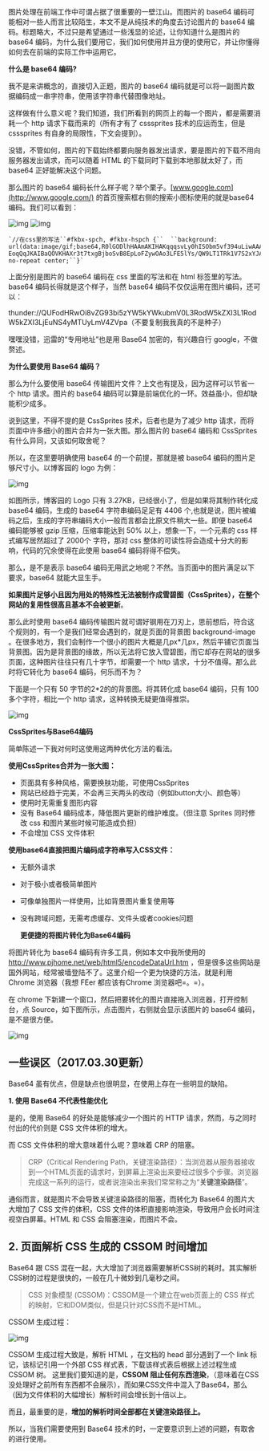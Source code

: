 图片处理在前端工作中可谓占据了很重要的一壁江山。而图片的 base64 编码可能相对一些人而言比较陌生，本文不是从纯技术的角度去讨论图片的 base64 编码。标题略大，不过只是希望通过一些浅显的论述，让你知道什么是图片的 base64 编码，为什么我们要用它，我们如何使用并且方便的使用它，并让你懂得如何去在前端的实际工作中运用它。

 

   **什么是 base64 编码?**　　

我不是来讲概念的，直接切入正题，图片的 base64 编码就是可以将一副图片数据编码成一串字符串，使用该字符串代替图像地址。

这样做有什么意义呢？我们知道，我们所看到的网页上的每一个图片，都是需要消耗一个 http 请求下载而来的（所有才有了 csssprites 技术的应运而生，但是 csssprites 有自身的局限性，下文会提到）。

没错，不管如何，图片的下载始终都要向服务器发出请求，要是图片的下载不用向服务器发出请求，而可以随着 HTML 的下载同时下载到本地那就太好了，而 base64 正好能解决这个问题。

那么图片的 base64 编码长什么样子呢？举个栗子。[www.google.com](http://www.google.com/) 的首页搜索框右侧的搜索小图标使用的就是base64编码。我们可以看到：

![img](https://images0.cnblogs.com/blog2015/608782/201503/291535318955336.jpg)       ![img](https://images0.cnblogs.com/blog2015/608782/201503/291536404276672.jpg)

```
`//在css里的写法``#fkbx-spch, #fkbx-hspch {``  ``background: url(data:image/gif;base64,R0lGODlhHAAmAKIHAKqqqsvLy0hISObm5vf394uLiwAAAP``///yH5B…EoqQqJKAIBaQOVKHAXr3t7txgBjboSvB8EpLoFZywOAo3LFE5lYs/QW9LT1TRk1V7S2xYJADs=) no-repeat center;``}`
```

上面分别是图片的 base64 编码在 css 里面的写法和在 html<img> 标签里的写法。base64 编码长得就是这个样子，当然 base64 编码不仅仅运用在图片编码，还可以：

thunder://QUFodHRwOi8vZG93bi5zYW5kYWkubmV0L3RodW5kZXI3L1RodW5kZXI3LjEuNS4yMTUyLmV4ZVpa（不要复制我我真的不是种子）

嘿嘿没错，迅雷的“专用地址”也是用 Base64 加密的，有兴趣自行 google，不做赘述。

 

   **为什么要使用 Base64 编码？**　　

那么为什么要使用 base64 传输图片文件？上文也有提及，因为这样可以节省一个 http 请求。图片的 base64 编码可以算是前端优化的一环。效益虽小，但却缺能积少成多。

说到这里，不得不提的是 CssSprites 技术，后者也是为了减少 http 请求，而将页面中许多细小的图片合并为一张大图。那么图片的 base64 编码和 CssSprites 有什么异同，又该如何取舍呢？

所以，在这里要明确使用 base64 的一个前提，那就是被 base64 编码的图片足够尺寸小。以博客园的 logo 为例：

![img](https://images0.cnblogs.com/blog2015/608782/201503/291823457706972.jpg)

如图所示，博客园的 Logo 只有 3.27KB，已经很小了，但是如果将其制作转化成 base64 编码，生成的 base64 字符串编码足足有 4406 个,也就是说，图片被编码之后，生成的字符串编码大小一般而言都会比原文件稍大一些。即便 base64 编码能够被 gzip 压缩，压缩率能达到 50% 以上，想象一下，一个元素的 css 样式编写居然超过了 2000个 字符，那对 css 整体的可读性将会造成十分大的影响，代码的冗余使得在此使用 base64 编码将得不偿失。

那么，是不是表示 base64 编码无用武之地呢？不然。当页面中的图片满足以下要求，base64 就能大显生手。

**如果图片足够小且因为用处的特殊性无法被制作成雪碧图（CssSprites），在整个网站的复用性很高且基本不会被更新**。

那么此时使用 base64 编码传输图片就可谓好钢用在刀刃上，思前想后，符合这个规则的，有一个是我们经常会遇到的，就是页面的背景图 background-image 。在很多地方，我们会制作一个很小的图片大概是几px*几px，然后平铺它页面当背景图。因为是背景图的缘故，所以无法将它放入雪碧图，而它却存在网站的很多页面，这种图片往往只有几十字节，却需要一个 http 请求，十分不值得。那么此时将它转化为 base64 编码，何乐而不为？

下面是一个只有 50 字节的2*2的的背景图。将其转化成 base64 编码，只有 100 多个字符，相比一个 http 请求，这种转换无疑更值得推崇。

![img](https://images0.cnblogs.com/blog2015/608782/201503/291911322397260.jpg)

 

   **CssSprites与Base64编码**　　

简单陈述一下我对何时这使用这两种优化方法的看法。

**使用CssSprites合并为一张大图：**

- 页面具有多种风格，需要换肤功能，可使用CssSprites
- 网站已经趋于完美，不会再三天两头的改动（例如button大小、颜色等）
- 使用时无需重复图形内容
- 没有 Base64 编码成本，降低图片更新的维护难度。（但注意 Sprites 同时修改 css 和图片某些时候可能造成负担）
- 不会增加 CSS 文件体积

**使用base64直接把图片编码成字符串写入CSS文件：**

- 无额外请求
- 对于极小或者极简单图片
- 可像单独图片一样使用，比如背景图片重复使用等
- 没有跨域问题，无需考虑缓存、文件头或者cookies问题  

 

   **更便捷的将图片转化为Base64编码**　　

将图片转化为 base64 编码有许多工具，例如本文中我所使用的 <http://www.pjhome.net/web/html5/encodeDataUrl.htm> ，但是很多这些网站是国外网站，经常被墙登陆不了。这里介绍一个更为快捷的方法，就是利用 Chrome 浏览器（我想 FEer 都应该有Chrome 浏览器吧=。=）。

在 chrome 下新建一个窗口，然后把要转化的图片直接拖入浏览器，打开控制台，点 Source，如下图所示，点击图片，右侧就会显示该图片的 base64 编码，是不是很方便。

![img](https://images0.cnblogs.com/blog2015/608782/201503/291930215838214.jpg)

 

##    一些误区（2017.03.30更新）

Base64 虽有优点，但是缺点也很明显，在使用上存在一些明显的缺陷。

 

**1. 使用 Base64 不代表性能优化**

是的，使用 Base64 的好处是能够减少一个图片的 HTTP 请求，然而，与之同时付出的代价则是 CSS 文件体积的增大。

而 CSS 文件体积的增大意味着什么呢？意味着 CRP 的阻塞。

> CRP（Critical Rendering Path，关键渲染路径）：当浏览器从服务器接收到一个HTML页面的请求时，到屏幕上渲染出来要经过很多个步骤。浏览器完成这一系列的运行，或者说渲染出来我们常常称之为“**关键渲染路径**”。

通俗而言，就是图片不会导致关键渲染路径的阻塞，而转化为 Base64 的图片大大增加了 CSS 文件的体积，CSS 文件的体积直接影响渲染，导致用户会长时间注视空白屏幕。HTML 和 CSS 会阻塞渲染，而图片不会。

##  

## 2. 页面解析 CSS 生成的 CSSOM 时间增加 

Base64 跟 CSS 混在一起，大大增加了浏览器需要解析CSS树的耗时。其实解析CSS树的过程是很快的，一般在几十微妙到几毫秒之间。

> CSS 对象模型 (CSSOM)：CSSOM是一个建立在web页面上的 CSS 样式的映射，它和DOM类似，但是只针对CSS而不是HTML。

CSSOM 生成过程：

![img](https://images2015.cnblogs.com/blog/608782/201703/608782-20170330152904664-2121143133.png)

CSSOM 生成过程大致是，解析 HTML ，在文档的 head 部分遇到了一个 link 标记，该标记引用一个外部 CSS 样式表，下载该样式表后根据上述过程生成 CSSOM 树。 这里我们要知道的是，**CSSOM 阻止任何东西渲染**，（意味着在CSS没处理好之前所有东西都不会展示），而如果CSS文件中混入了Base64，那么（因为文件体积的大幅增长）解析时间会增长到十倍以上。

而且，最重要的是，**增加的解析时间全部都在关键渲染路径上。**

所以，当我们需要使用到 Base64 技术的时，一定要意识到上述的问题，有取舍的进行使用。